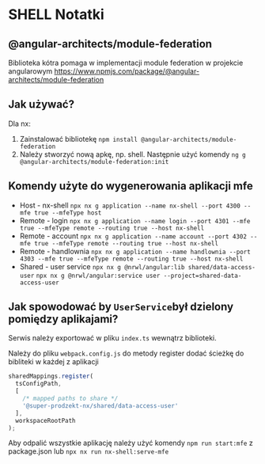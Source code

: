 # SHELL Notatki

## @angular-architects/module-federation
Biblioteka kótra pomaga w implementacji module federation w projekcie angularowym
https://www.npmjs.com/package/@angular-architects/module-federation

## Jak używać?
Dla nx:
1. Zainstalować bibliotekę `npm install @angular-architects/module-federation`
2. Należy stworzyć nową apkę, np. shell. Następnie użyć komendy `ng g @angular-architects/module-federation:init`


## Komendy użyte do wygenerowania aplikacji mfe
 * Host - nx-shell
`npx nx g application --name nx-shell --port 4300 --mfe true --mfeType host`
 * Remote - login
`npx nx g application --name login --port 4301 --mfe true --mfeType remote --routing true --host nx-shell`
 * Remote - account
`npx nx g application --name account --port 4302 --mfe true --mfeType remote --routing true --host nx-shell`
* Remote - handlownia
`npx nx g application --name handlownia --port 4303 --mfe true --mfeType remote --routing true --host nx-shell`
 * Shared - user service
`npx nx g @nrwl/angular:lib shared/data-access-user`
`npx nx g @nrwl/angular:service user --project=shared-data-access-user`

## Jak spowodować by `UserService`był dzielony pomiędzy aplikajami?
Serwis należy exportować w pliku `index.ts` wewnątrz biblioteki.

Należy do pliku `webpack.config.js` do metody register dodać ścieżkę do bibliteki w każdej z aplikacji

```js
sharedMappings.register(
  tsConfigPath,
  [
    /* mapped paths to share */
    '@super-prodzekt-nx/shared/data-access-user'
  ],
  workspaceRootPath
);
```

Aby odpalić wszystkie aplikację należy użyć komendy `npm run start:mfe` z package.json lub `npx nx run nx-shell:serve-mfe`
